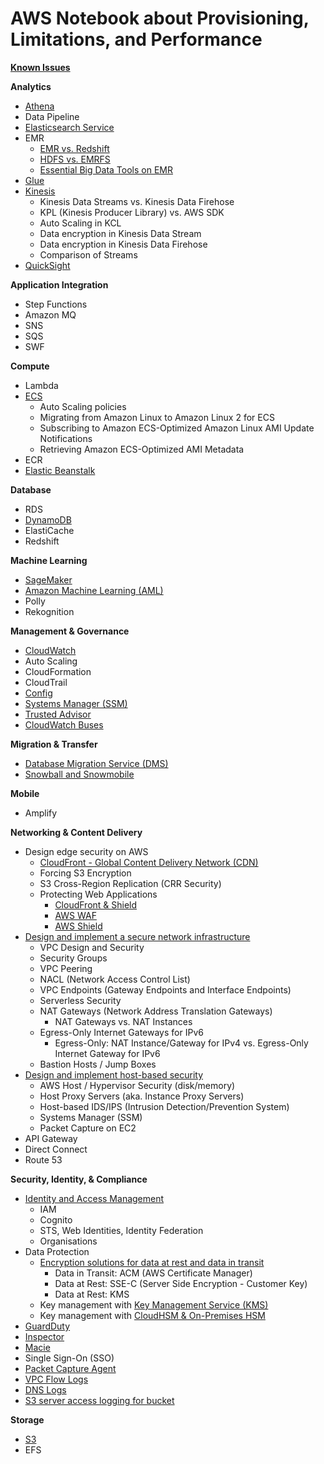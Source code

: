 # AWS Notebook about Provisioning, Limitations, and Performance

**[Known Issues](KnownIssues.md)**

**Analytics**
- [Athena](Analytics.md)
- Data Pipeline
- [Elasticsearch Service](Analytics.md)
- EMR
  - [EMR vs. Redshift](EMR.md)
  - [HDFS vs. EMRFS](EMR.md)
  - [Essential Big Data Tools on EMR](BigDataTools.md)
- [Glue](Analytics.md)
- [Kinesis](Kinesis.md)
  - Kinesis Data Streams vs. Kinesis Data Firehose
  - KPL (Kinesis Producer Library) vs. AWS SDK
  - Auto Scaling in KCL
  - Data encryption in Kinesis Data Stream
  - Data encryption in Kinesis Data Firehose
  - Comparison of Streams
- [QuickSight](Analytics.md)

**Application Integration**
- Step Functions
- Amazon MQ
- SNS
- SQS
- SWF

**Compute**
- Lambda
- [ECS](ECS.md)
  - Auto Scaling policies
  - Migrating from Amazon Linux to Amazon Linux 2 for ECS
  - Subscribing to Amazon ECS-Optimized Amazon Linux AMI Update Notifications
  - Retrieving Amazon ECS-Optimized AMI Metadata
- ECR
- [Elastic Beanstalk](ElasticBeanstalk.md)

**Database**
- RDS
- [DynamoDB](DynamoDB.md)
- ElastiCache
- Redshift

**Machine Learning**
- [SageMaker](MachineLearning.md)
- [Amazon Machine Learning (AML)](MachineLearning.md)
- Polly
- Rekognition

**Management & Governance**
- [CloudWatch](LoggingAndMonitoring.md)
- Auto Scaling
- CloudFormation
- CloudTrail
- [Config](LoggingAndMonitoring.md)
- [Systems Manager (SSM)](LoggingAndMonitoring.md)
- [Trusted Advisor](LoggingAndMonitoring.md)
- [CloudWatch Buses](LoggingAndMonitoring.md)

**Migration & Transfer**
- [Database Migration Service (DMS)](MigrationAndTransfer.md)
- [Snowball and Snowmobile](MigrationAndTransfer.md)

**Mobile**
- Amplify

**Networking & Content Delivery**
- Design edge security on AWS
  - [CloudFront - Global Content Delivery Network (CDN)](DesignEdgeSecurity.md)
  - Forcing S3 Encryption
  - S3 Cross-Region Replication (CRR Security)
  - Protecting Web Applications
    - [CloudFront & Shield](DesignEdgeSecurity.md)
    - [AWS WAF](DesignEdgeSecurity.md)
    - [AWS Shield](DesignEdgeSecurity.md)
- [Design and implement a secure network infrastructure](SecureNetworkInfrastructure.md)
  - VPC Design and Security
  - Security Groups
  - VPC Peering
  - NACL (Network Access Control List)
  - VPC Endpoints (Gateway Endpoints and Interface Endpoints)
  - Serverless Security
  - NAT Gateways (Network Address Translation Gateways)
    - NAT Gateways vs. NAT Instances
  - Egress-Only Internet Gateways for IPv6
    - Egress-Only:  NAT Instance/Gateway for IPv4  vs.  Egress-Only Internet Gateway for IPv6
  - Bastion Hosts / Jump Boxes
- [Design and implement host-based security](HostBasedSecurity.md)
  - AWS Host / Hypervisor Security (disk/memory)
  - Host Proxy Servers  (aka. Instance Proxy Servers)
  - Host-based IDS/IPS (Intrusion Detection/Prevention System)
  - Systems Manager (SSM)
  - Packet Capture on EC2
- API Gateway
- Direct Connect
- Route 53

**Security, Identity, & Compliance**
- [Identity and Access Management](IdentityAndAccessManagement.md)
  - IAM
  - Cognito
  - STS, Web Identities, Identity Federation
  - Organisations
- Data Protection
  - [Encryption solutions for data at rest and data in transit](Encryption.md)
    - Data in Transit: ACM (AWS Certificate Manager)
    - Data at Rest: SSE-C (Server Side Encryption - Customer Key)
    - Data at Rest: KMS
  - Key management with [Key Management Service (KMS)](KMS.md)
  - Key management with [CloudHSM & On-Premises HSM](CloudHSM.md)
- [GuardDuty](LoggingAndMonitoring.md)
- [Inspector](LoggingAndMonitoring.md)
- [Macie](LoggingAndMonitoring.md)
- Single Sign-On (SSO)
- [Packet Capture Agent](LoggingAndMonitoring.md)
- [VPC Flow Logs](LoggingAndMonitoring.md)
- [DNS Logs](LoggingAndMonitoring.md)
- [S3 server access logging for bucket](LoggingAndMonitoring.md)

**Storage**
- [S3](S3.md)
- EFS

